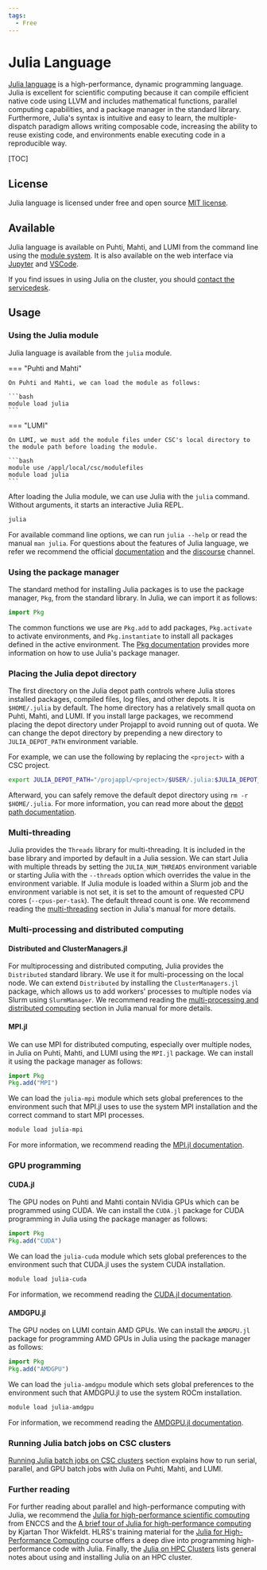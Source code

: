 ```yaml
---
tags:
  - Free
---
```


# Julia Language
[Julia language](https://julialang.org) is a high-performance, dynamic programming language.
Julia is excellent for scientific computing because it can compile efficient native code using LLVM and includes mathematical functions, parallel computing capabilities, and a package manager in the standard library.
Furthermore, Julia's syntax is intuitive and easy to learn, the multiple-dispatch paradigm allows writing composable code, increasing the ability to reuse existing code, and environments enable executing code in a reproducible way.

[TOC]


## License
Julia language is licensed under free and open source [MIT license](https://github.com/JuliaLang/julia/blob/master/LICENSE.md).


## Available
Julia language is available on Puhti, Mahti, and LUMI from the command line using the [module system](../computing/modules.md).
It is also available on the web interface via [Jupyter](../computing/webinterface/julia-on-jupyter.md) and [VSCode](../computing/webinterface/vscode.md#julia-language).

If you find issues in using Julia on the cluster, you should [contact the servicedesk](../support/contact.md).


## Usage
### Using the Julia module
Julia language is available from the `julia` module.

=== "Puhti and Mahti"

    On Puhti and Mahti, we can load the module as follows:

    ```bash
    module load julia
    ```

=== "LUMI"

    On LUMI, we must add the module files under CSC's local directory to the module path before loading the module.

    ```bash
    module use /appl/local/csc/modulefiles
    module load julia
    ```

After loading the Julia module, we can use Julia with the `julia` command.
Without arguments, it starts an interactive Julia REPL.

```bash
julia
```

For available command line options, we can run `julia --help` or read the manual `man julia`.
For questions about the features of Julia language, we refer we recommend the official [documentation](https://docs.julialang.org) and the [discourse](https://discourse.julialang.org/) channel.


### Using the package manager
The standard method for installing Julia packages is to use the package manager, `Pkg`, from the standard library.
In Julia, we can import it as follows:

```julia
import Pkg
```

The common functions we use are `Pkg.add` to add packages, `Pkg.activate` to activate environments, and `Pkg.instantiate` to install all packages defined in the active environment.
The [Pkg documentation](https://pkgdocs.julialang.org/) provides more information on how to use Julia's package manager.


### Placing the Julia depot directory
The first directory on the Julia depot path controls where Julia stores installed packages, compiled files, log files, and other depots.
It is `$HOME/.julia` by default.
The home directory has a relatively small quota on Puhti, Mahti, and LUMI.
If you install large packages, we recommend placing the depot directory under Projappl to avoid running out of quota.
We can change the depot directory by prepending a new directory to `JULIA_DEPOT_PATH` environment variable.

For example, we can use the following by replacing the `<project>` with a CSC project.

```bash
export JULIA_DEPOT_PATH="/projappl/<project>/$USER/.julia:$JULIA_DEPOT_PATH"
```

Afterward, you can safely remove the default depot directory using `rm -r $HOME/.julia`.
For more information, you can read more about the [depot path documentation](https://docs.julialang.org/en/v1/base/constants/#Base.DEPOT_PATH).


### Multi-threading
Julia provides the `Threads` library for multi-threading.
It is included in the base library and imported by default in a Julia session.
We can start Julia with multiple threads by setting the `JULIA_NUM_THREADS` environment variable or starting Julia with the `--threads` option which overrides the value in the environment variable.
If Julia module is loaded within a Slurm job and the environment variable is not set, it is set to the amount of requested CPU cores (`--cpus-per-task`).
The default thread count is one.
We recommend reading the [multi-threading](https://docs.julialang.org/en/v1/manual/multi-threading/) section in Julia's manual for more details.


### Multi-processing and distributed computing
#### Distributed and ClusterManagers.jl
For multiprocessing and distributed computing, Julia provides the `Distributed` standard library.
We use it for multi-processing on the local node.
We can extend `Distributed` by installing the `ClusterManagers.jl` package, which allows us to add workers' processes to multiple nodes via Slurm using `SlurmManager`.
We recommend reading the [multi-processing and distributed computing](https://docs.julialang.org/en/v1/manual/distributed-computing/) section in Julia manual for more details.


#### MPI.jl
We can use MPI for distributed computing, especially over multiple nodes, in Julia on Puhti, Mahti, and LUMI using the `MPI.jl` package.
We can install it using the package manager as follows:

```julia
import Pkg
Pkg.add("MPI")
```

We can load the `julia-mpi` module which sets global preferences to the environment such that MPI.jl uses to use the system MPI installation and the correct command to start MPI processes.

```bash
module load julia-mpi
```

For more information, we recommend reading the [MPI.jl documentation](https://juliaparallel.org/MPI.jl/stable/).


### GPU programming
#### CUDA.jl
The GPU nodes on Puhti and Mahti contain NVidia GPUs which can be programmed using CUDA.
We can install the `CUDA.jl` package for CUDA programming in Julia using the package manager as follows:

```julia
import Pkg
Pkg.add("CUDA")
```

We can load the `julia-cuda` module which sets global preferences to the environment such that CUDA.jl uses the system CUDA installation.

```bash
module load julia-cuda
```

For information, we recommend reading the [CUDA.jl documentation](https://cuda.juliagpu.org/stable/).


#### AMDGPU.jl
The GPU nodes on LUMI contain AMD GPUs.
We can install the `AMDGPU.jl` package for programming AMD GPUs in Julia using the package manager as follows:

```julia
import Pkg
Pkg.add("AMDGPU")
```

We can load the `julia-amdgpu` module which sets global preferences to the environment such that AMDGPU.jl to use the system ROCm installation.

```bash
module load julia-amdgpu
```

For information, we recommend reading the [AMDGPU.jl documentation](https://amdgpu.juliagpu.org/stable/).


### Running Julia batch jobs on CSC clusters
[Running Julia batch jobs on CSC clusters](../support/tutorials/julia.md) section explains how to run serial, parallel, and GPU batch jobs with Julia on Puhti, Mahti, and LUMI.


### Further reading
For further reading about parallel and high-performance computing with Julia, we recommend the [Julia for high-performance scientific computing](https://enccs.github.io/julia-for-hpc/) from ENCCS and the [A brief tour of Julia for high-performance computing](https://forem.julialang.org/wikfeldt/a-brief-tour-of-julia-for-high-performance-computing-5deb) by Kjartan Thor Wikfeldt.
HLRS's training material for the [Julia for High-Performance Computing](https://github.com/carstenbauer/JuliaHLRS23) course offers a deep dive into programming high-performance code with Julia.
Finally, the [Julia on HPC Clusters](https://juliahpc.github.io) lists general notes about using and installing Julia on an HPC cluster.
